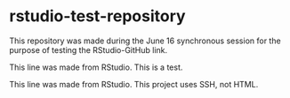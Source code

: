 # rstudio-test-repository
This repository was made during the June 16 synchronous session for the purpose of testing the RStudio-GitHub link.

This line was made from RStudio. This is a test.

This line was made from RStudio. This project uses SSH, not HTML.